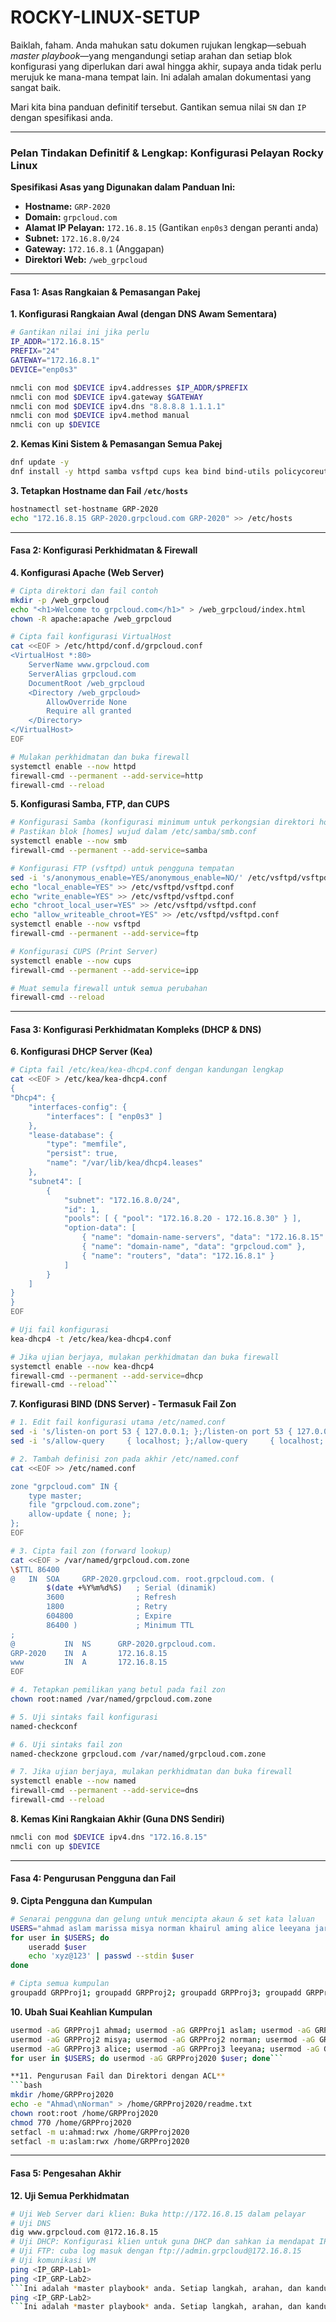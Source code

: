 # ROCKY-LINUX-SETUP

Baiklah, faham. Anda mahukan satu dokumen rujukan lengkap—sebuah *master playbook*—yang mengandungi setiap arahan dan setiap blok konfigurasi yang diperlukan dari awal hingga akhir, supaya anda tidak perlu merujuk ke mana-mana tempat lain. Ini adalah amalan dokumentasi yang sangat baik.

Mari kita bina panduan definitif tersebut. Gantikan semua nilai `SN` dan `IP` dengan spesifikasi anda.

---

### **Pelan Tindakan Definitif & Lengkap: Konfigurasi Pelayan Rocky Linux**

**Spesifikasi Asas yang Digunakan dalam Panduan Ini:**
*   **Hostname:** `GRP-2020`
*   **Domain:** `grpcloud.com`
*   **Alamat IP Pelayan:** `172.16.8.15` (Gantikan `enp0s3` dengan peranti anda)
*   **Subnet:** `172.16.8.0/24`
*   **Gateway:** `172.16.8.1` (Anggapan)
*   **Direktori Web:** `/web_grpcloud`

---

#### **Fasa 1: Asas Rangkaian & Pemasangan Pakej**

**1. Konfigurasi Rangkaian Awal (dengan DNS Awam Sementara)**
```bash
# Gantikan nilai ini jika perlu
IP_ADDR="172.16.8.15"
PREFIX="24"
GATEWAY="172.16.8.1"
DEVICE="enp0s3"

nmcli con mod $DEVICE ipv4.addresses $IP_ADDR/$PREFIX
nmcli con mod $DEVICE ipv4.gateway $GATEWAY
nmcli con mod $DEVICE ipv4.dns "8.8.8.8 1.1.1.1"
nmcli con mod $DEVICE ipv4.method manual
nmcli con up $DEVICE
```

**2. Kemas Kini Sistem & Pemasangan Semua Pakej**
```bash
dnf update -y
dnf install -y httpd samba vsftpd cups kea bind bind-utils policycoreutils-python-utils
```

**3. Tetapkan Hostname dan Fail `/etc/hosts`**
```bash
hostnamectl set-hostname GRP-2020
echo "172.16.8.15 GRP-2020.grpcloud.com GRP-2020" >> /etc/hosts
```

---

#### **Fasa 2: Konfigurasi Perkhidmatan & Firewall**

**4. Konfigurasi Apache (Web Server)**
```bash
# Cipta direktori dan fail contoh
mkdir -p /web_grpcloud
echo "<h1>Welcome to grpcloud.com</h1>" > /web_grpcloud/index.html
chown -R apache:apache /web_grpcloud

# Cipta fail konfigurasi VirtualHost
cat <<EOF > /etc/httpd/conf.d/grpcloud.conf
<VirtualHost *:80>
    ServerName www.grpcloud.com
    ServerAlias grpcloud.com
    DocumentRoot /web_grpcloud
    <Directory /web_grpcloud>
        AllowOverride None
        Require all granted
    </Directory>
</VirtualHost>
EOF

# Mulakan perkhidmatan dan buka firewall
systemctl enable --now httpd
firewall-cmd --permanent --add-service=http
firewall-cmd --reload
```

**5. Konfigurasi Samba, FTP, dan CUPS**
```bash
# Konfigurasi Samba (konfigurasi minimum untuk perkongsian direktori home)
# Pastikan blok [homes] wujud dalam /etc/samba/smb.conf
systemctl enable --now smb
firewall-cmd --permanent --add-service=samba

# Konfigurasi FTP (vsftpd) untuk pengguna tempatan
sed -i 's/anonymous_enable=YES/anonymous_enable=NO/' /etc/vsftpd/vsftpd.conf
echo "local_enable=YES" >> /etc/vsftpd/vsftpd.conf
echo "write_enable=YES" >> /etc/vsftpd/vsftpd.conf
echo "chroot_local_user=YES" >> /etc/vsftpd/vsftpd.conf
echo "allow_writeable_chroot=YES" >> /etc/vsftpd/vsftpd.conf
systemctl enable --now vsftpd
firewall-cmd --permanent --add-service=ftp

# Konfigurasi CUPS (Print Server)
systemctl enable --now cups
firewall-cmd --permanent --add-service=ipp

# Muat semula firewall untuk semua perubahan
firewall-cmd --reload
```

---

#### **Fasa 3: Konfigurasi Perkhidmatan Kompleks (DHCP & DNS)**

**6. Konfigurasi DHCP Server (Kea)**
```bash
# Cipta fail /etc/kea/kea-dhcp4.conf dengan kandungan lengkap
cat <<EOF > /etc/kea/kea-dhcp4.conf
{
"Dhcp4": {
    "interfaces-config": {
        "interfaces": [ "enp0s3" ]
    },
    "lease-database": {
        "type": "memfile",
        "persist": true,
        "name": "/var/lib/kea/dhcp4.leases"
    },
    "subnet4": [
        {
            "subnet": "172.16.8.0/24",
            "id": 1,
            "pools": [ { "pool": "172.16.8.20 - 172.16.8.30" } ],
            "option-data": [
                { "name": "domain-name-servers", "data": "172.16.8.15" },
                { "name": "domain-name", "data": "grpcloud.com" },
                { "name": "routers", "data": "172.16.8.1" }
            ]
        }
    ]
}
}
EOF

# Uji fail konfigurasi
kea-dhcp4 -t /etc/kea/kea-dhcp4.conf

# Jika ujian berjaya, mulakan perkhidmatan dan buka firewall
systemctl enable --now kea-dhcp4
firewall-cmd --permanent --add-service=dhcp
firewall-cmd --reload```
```
**7. Konfigurasi BIND (DNS Server) - Termasuk Fail Zon**
```bash
# 1. Edit fail konfigurasi utama /etc/named.conf
sed -i 's/listen-on port 53 { 127.0.0.1; };/listen-on port 53 { 127.0.0.1; 172.16.8.15; };/' /etc/named.conf
sed -i 's/allow-query     { localhost; };/allow-query     { localhost; 172.16.8.0\/24; };/' /etc/named.conf

# 2. Tambah definisi zon pada akhir /etc/named.conf
cat <<EOF >> /etc/named.conf

zone "grpcloud.com" IN {
    type master;
    file "grpcloud.com.zone";
    allow-update { none; };
};
EOF

# 3. Cipta fail zon (forward lookup)
cat <<EOF > /var/named/grpcloud.com.zone
\$TTL 86400
@   IN  SOA     GRP-2020.grpcloud.com. root.grpcloud.com. (
        $(date +%Y%m%d%S)   ; Serial (dinamik)
        3600                ; Refresh
        1800                ; Retry
        604800              ; Expire
        86400 )             ; Minimum TTL
;
@           IN  NS      GRP-2020.grpcloud.com.
GRP-2020    IN  A       172.16.8.15
www         IN  A       172.16.8.15
EOF

# 4. Tetapkan pemilikan yang betul pada fail zon
chown root:named /var/named/grpcloud.com.zone

# 5. Uji sintaks fail konfigurasi
named-checkconf

# 6. Uji sintaks fail zon
named-checkzone grpcloud.com /var/named/grpcloud.com.zone

# 7. Jika ujian berjaya, mulakan perkhidmatan dan buka firewall
systemctl enable --now named
firewall-cmd --permanent --add-service=dns
firewall-cmd --reload
```

**8. Kemas Kini Rangkaian Akhir (Guna DNS Sendiri)**
```bash
nmcli con mod $DEVICE ipv4.dns "172.16.8.15"
nmcli con up $DEVICE
```

---

#### **Fasa 4: Pengurusan Pengguna dan Fail**

**9. Cipta Pengguna dan Kumpulan**
```bash
# Senarai pengguna dan gelung untuk mencipta akaun & set kata laluan
USERS="ahmad aslam marissa misya norman khairul aming alice leeyana jarjit"
for user in $USERS; do
    useradd $user
    echo 'xyz@123' | passwd --stdin $user
done

# Cipta semua kumpulan
groupadd GRPProj1; groupadd GRPProj2; groupadd GRPProj3; groupadd GRPProj2020
```

**10. Ubah Suai Keahlian Kumpulan**
```bash
usermod -aG GRPProj1 ahmad; usermod -aG GRPProj1 aslam; usermod -aG GRPProj1 marissa
usermod -aG GRPProj2 misya; usermod -aG GRPProj2 norman; usermod -aG GRPProj2 khairul
usermod -aG GRPProj3 alice; usermod -aG GRPProj3 leeyana; usermod -aG GRPProj3 jarjit
for user in $USERS; do usermod -aG GRPProj2020 $user; done```

**11. Pengurusan Fail dan Direktori dengan ACL**
```bash
mkdir /home/GRPProj2020
echo -e "Ahmad\nNorman" > /home/GRPProj2020/readme.txt
chown root:root /home/GRPProj2020
chmod 770 /home/GRPProj2020
setfacl -m u:ahmad:rwx /home/GRPProj2020
setfacl -m u:aslam:rwx /home/GRPProj2020
```

---

#### **Fasa 5: Pengesahan Akhir**

**12. Uji Semua Perkhidmatan**
```bash
# Uji Web Server dari klien: Buka http://172.16.8.15 dalam pelayar
# Uji DNS
dig www.grpcloud.com @172.16.8.15
# Uji DHCP: Konfigurasi klien untuk guna DHCP dan sahkan ia mendapat IP dari julat yang betul
# Uji FTP: cuba log masuk dengan ftp://admin.grpcloud@172.16.8.15
# Uji komunikasi VM
ping <IP_GRP-Lab1>
ping <IP_GRP-Lab2>
```Ini adalah *master playbook* anda. Setiap langkah, arahan, dan kandungan fail yang diperlukan kini berada dalam satu dokumen. Simpan ini dengan baik. Ia adalah bukti kerja dan pengetahuan anda.
ping <IP_GRP-Lab2>
```Ini adalah *master playbook* anda. Setiap langkah, arahan, dan kandungan fail yang diperlukan kini berada dalam satu dokumen. Simpan ini dengan baik. Ia adalah bukti kerja dan pengetahuan anda.
